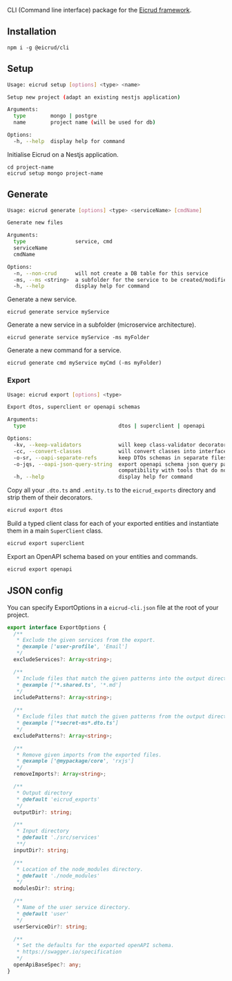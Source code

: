 CLI (Command line interface) package for the [Eicrud framework](https://eicrud.com).

## Installation

```
npm i -g @eicrud/cli
```

## Setup
```bash
Usage: eicrud setup [options] <type> <name>

Setup new project (adapt an existing nestjs application)

Arguments:
  type        mongo | postgre
  name        project name (will be used for db)

Options:
  -h, --help  display help for command
```
Initialise Eicrud on a Nestjs application.

```
cd project-name
eicrud setup mongo project-name
```

## Generate
```bash
Usage: eicrud generate [options] <type> <serviceName> [cmdName]

Generate new files

Arguments:
  type                service, cmd
  serviceName
  cmdName

Options:
  -n, --non-crud      will not create a DB table for this service
  -ms, --ms <string>  a subfolder for the service to be created/modified in
  -h, --help          display help for command
```

Generate a new service.
```
eicrud generate service myService
```

Generate a new service in a subfolder (microservice architecture).

```
eicrud generate service myService -ms myFolder
```

Generate a new command for a service.

```
eicrud generate cmd myService myCmd (-ms myFolder)
```

### Export
```bash
Usage: eicrud export [options] <type>

Export dtos, superclient or openapi schemas

Arguments:
  type                              dtos | superclient | openapi

Options:
  -kv, --keep-validators            will keep class-validator decorators when exporting dtos
  -cc, --convert-classes            will convert classes into interfaces when exporting dtos
  -o-sr, --oapi-separate-refs       keep DTOs schemas in separate files
  -o-jqs, --oapi-json-query-string  export openapi schema json query parameters with type string for      
                                    compatibility with tools that do not support application/json there   
  -h, --help                        display help for command
```

Copy all your `.dto.ts` and `.entity.ts` to the `eicrud_exports` directory and strip them of their decorators.
```bash
eicrud export dtos
```
Build a typed client class for each of your exported entities and instantiate them in a main `SuperClient` class.

```bash
eicrud export superclient
```

Export an OpenAPI schema based on your entities and commands.

```bash
eicrud export openapi
```



## JSON config
You can specify ExportOptions in a `eicrud-cli.json` file at the root of your project.
```typescript
export interface ExportOptions {
  /**
   * Exclude the given services from the export.
   * @example ['user-profile', 'Email']
   */
  excludeServices?: Array<string>;

  /**
   * Include files that match the given patterns into the output directory.
   * @example ['*.shared.ts', '*.md']
   */
  includePatterns?: Array<string>;

  /**
   * Exclude files that match the given patterns from the output directory.
   * @example ['*secret-ms*.dto.ts']
   */
  excludePatterns?: Array<string>;

  /**
   * Remove given imports from the exported files.
   * @example ['@mypackage/core', 'rxjs']
   */
  removeImports?: Array<string>;

  /**
   * Output directory
   * @default 'eicrud_exports'
   */
  outputDir?: string;

  /**
   * Input directory
   * @default './src/services'
   **/
  inputDir?: string;

  /**
   * Location of the node_modules directory.
   * @default './node_modules'
   */
  modulesDir?: string;

  /**
   * Name of the user service directory.
   * @default 'user'
   */
  userServiceDir?: string;

  /**
   * Set the defaults for the exported openAPI schema.
   * https://swagger.io/specification
   */
  openApiBaseSpec?: any;
}
```
